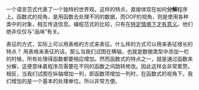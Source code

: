 一个语言范式代表了一个独特的世界观。这样的特点，直接体现在如何**分解**程序上。函数式的视角，是用函数去处理不同的数据，而OOP的视角，则是使用各种类中的对象，相互传送信息。编程范式的比较，只有在[特定情境下才有意义](https://terrificjhony.gitbooks.io/intuition-pumps/content/29-the-wandering-two-bitser,twin-earth,and-the-giant-robot.html)。他们绝非仅仅与“品味”有关。

表征的方式，实际上可以用表格的方式来表征。什么样的方式可以用来表征增长的特点？
用表格来表征的话，那么当我们试图在横轴，也就是数据类型中添加一栏的时候，所有处理得函数都要相应增加。然而函数式的特点之一，就是通过函数来分解，这便意味着程序员需要在不同的函数之间跳转修改。因此这样会非常累赘。相反，当我们试图在纵轴增加一列，即函数项增加一列时，在函数式的视角下，我们增加的是一个基本的处理单位。所以非常方便。